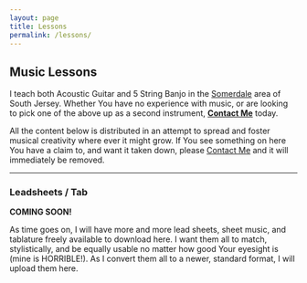 ```yaml
---
layout: page
title: Lessons
permalink: /lessons/
---
```


## Music Lessons

I teach both Acoustic Guitar and 5 String Banjo in the [Somerdale][1]
area of South Jersey. Whether You have no experience with music, or are
looking to pick one of the above up as a second instrument, **[Contact
Me][]** today.

All the content below is distributed in an attempt to spread and foster
musical creativity where ever it might grow. If You see something on
here You have a claim to, and want it taken down, please [Contact
Me][] and it will immediately be removed.

* * *

### Leadsheets / Tab

**COMING SOON!**

As time goes on, I will have more and more lead sheets, sheet music, and
tablature freely available to download here. I want them all to match,
stylistically, and be equally usable no matter how good Your eyesight is
(mine is HORRIBLE!). As I convert them all to a newer, standard format,
I will upload them here.



[Contact Me]: mailto:{{site.email}}
[1]: https://www.google.com/webhp?sourceid=chrome-instant&amp;ion=1&amp;espv=2&amp;ie=UTF-8#safe=off&amp;q=somerdale%20nj " "
